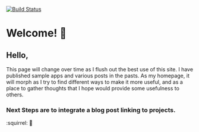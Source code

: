 [![Build Status](https://travis-ci.org/100stacks/site-demo.github.io.svg?branch=master)](https://travis-ci.org/100stacks/site-demo.github.io)

# Welcome! 👋

## Hello,

This page will change over time as I flush out the best use of this site.  I have published
sample apps and various posts in the pasts.  As my homepage, it will morph as I try to find different ways
to make it more useful, and as a place to gather thoughts that I hope would provide some usefulness
to others.

### Next Steps are to integrate a blog post linking to projects.

:squirrel: :panda_face:
